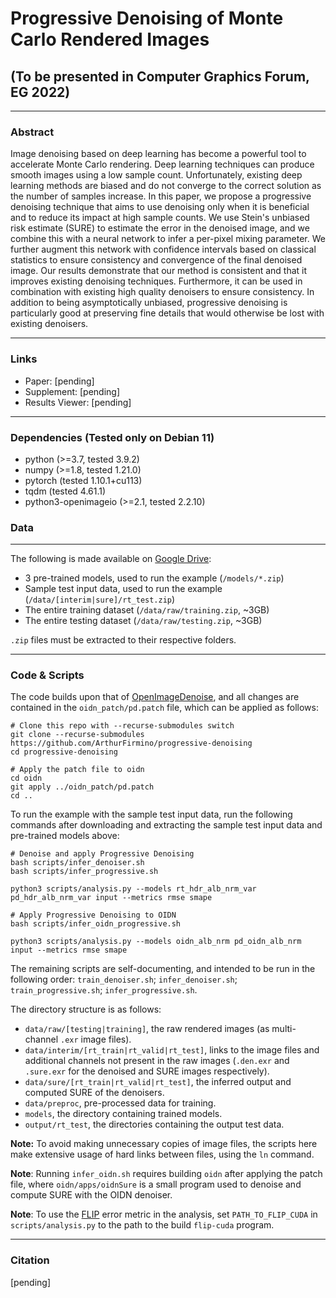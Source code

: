 # Progressive Denoising of Monte Carlo Rendered Images

## (To be presented in Computer Graphics Forum, EG 2022)

---

### Abstract
Image denoising based on deep learning has become a powerful tool to accelerate Monte Carlo rendering. Deep learning techniques can produce smooth images using a low sample count. Unfortunately, existing deep learning methods are biased and do not converge to the correct solution as the number of samples increase. In this paper, we propose a progressive denoising technique that aims to use denoising only when it is beneficial and to reduce its impact at high sample counts. We use Stein's unbiased risk estimate (SURE) to estimate the error in the denoised image, and we combine this with a neural network to infer a per-pixel mixing parameter. We further augment this network with confidence intervals based on classical statistics to ensure consistency and convergence of the final denoised image. Our results demonstrate that our method is consistent and that it improves existing denoising techniques. Furthermore, it can be used in combination with existing high quality denoisers to ensure consistency. In addition to being asymptotically unbiased, progressive denoising is particularly good at preserving fine details that would otherwise be lost with existing denoisers.

---

### Links

* Paper: [pending]
* Supplement: [pending]
* Results Viewer: [pending]

---

### Dependencies (Tested only on Debian 11)

+ python (>=3.7, tested 3.9.2)
+ numpy (>=1.8, tested 1.21.0)
+ pytorch (tested 1.10.1+cu113)
+ tqdm (tested 4.61.1)
+ python3-openimageio (>=2.1, tested 2.2.10)

### Data

---

The following is made available on [Google Drive](https://drive.google.com/drive/folders/1-8sBlpvkKVkwrZsZqnPQbU1ozrUXSxOo):

+ 3 pre-trained models, used to run the example (`/models/*.zip`)
+ Sample test input data, used to run the example (`/data/[interim|sure]/rt_test.zip`)
+ The entire training dataset (`/data/raw/training.zip`, ~3GB)
+ The entire testing dataset (`/data/raw/testing.zip`, ~3GB)

`.zip` files must be extracted to their respective folders.

---

### Code & Scripts

The code builds upon that of [OpenImageDenoise](https://github.com/OpenImageDenoise/oidn), and all changes are contained in the `oidn_patch/pd.patch` file, which can be applied as follows:

```
# Clone this repo with --recurse-submodules switch
git clone --recurse-submodules https://github.com/ArthurFirmino/progressive-denoising
cd progressive-denoising

# Apply the patch file to oidn
cd oidn
git apply ../oidn_patch/pd.patch 
cd ..
```

To run the example with the sample test input data, run the following commands after downloading and extracting the sample test input data and pre-trained models above:

```
# Denoise and apply Progressive Denoising
bash scripts/infer_denoiser.sh
bash scripts/infer_progressive.sh

python3 scripts/analysis.py --models rt_hdr_alb_nrm_var pd_hdr_alb_nrm_var input --metrics rmse smape

# Apply Progressive Denoising to OIDN
bash scripts/infer_oidn_progressive.sh

python3 scripts/analysis.py --models oidn_alb_nrm pd_oidn_alb_nrm input --metrics rmse smape
```

The remaining scripts are self-documenting, and intended to be run in the following order: `train_denoiser.sh`; `infer_denoiser.sh`; `train_progressive.sh`; `infer_progressive.sh`.

The directory structure is as follows:

* `data/raw/[testing|training]`, the raw rendered images (as multi-channel `.exr` image files).
* `data/interim/[rt_train|rt_valid|rt_test]`, links to the image files and additional channels not present in the raw images (`.den.exr` and `.sure.exr` for the denoised and SURE images respectively).
* `data/sure/[rt_train|rt_valid|rt_test]`, the inferred output and computed SURE of the denoisers.
* `data/preproc`, pre-processed data for training.
* `models`, the directory containing trained models.
* `output/rt_test`, the directories containing the output test data.


**Note:** To avoid making unnecessary copies of image files, the scripts here make extensive usage of hard links between files, using the `ln` command.

**Note**: Running `infer_oidn.sh` requires building `oidn` after applying the patch file, where `oidn/apps/oidnSure` is a small program used to denoise and compute SURE with the OIDN denoiser.

**Note**: To use the [FLIP](https://github.com/NVlabs/flip) error metric in the analysis, set `PATH_TO_FLIP_CUDA` in `scripts/analysis.py` to the path to the build `flip-cuda` program.

---

### Citation

[pending]
